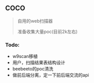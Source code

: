 ## COCO

> 自用的web扫描器
>
> 准备收集大量poc(目前2k左右)

### Todo:

- w9scan移植
- 用户，扫描结果表结构设计
- beebeeto的poc清洗
- 做前后端分离，定一下前后端交流的api

